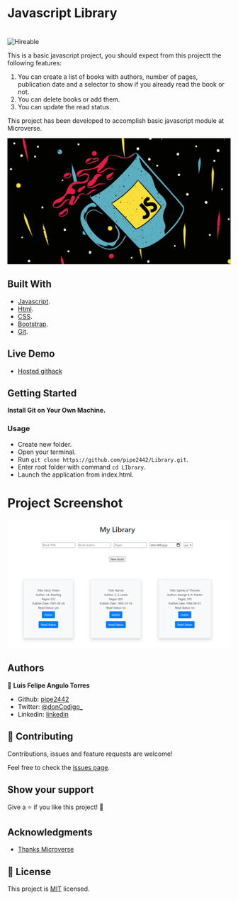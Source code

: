 # Javascript Library
# 
![Hireable](https://cdn.rawgit.com/hiendv/hireable/master/styles/default/yes.svg)

This is a basic javascript project, you should expect from this projectt the following features:

1. You can create a list of books with authors, number of pages, publication date and a selector to show if you already read the book or not.
2. You can delete books or add them.
3. You can update the read status.

This project has been developed to accomplish basic javascript module at Microverse.

![screenshot](https://github.com/pipe2442/Library/blob/library-feature/assets/images/javascript.png)

## Built With

- [Javascript](https://www.javascript.com/).
- [Html](https://html.com/).
- [CSS](https://www.w3.org/Style/CSS/Overview.en.html).
- [Bootstrap](https://getbootstrap.com/).  
- [Git](https://www.w3.org/Style/CSS/Overview.en.html).

## Live Demo

- [Hosted githack](https://rawcdn.githack.com/pipe2442/Library/6b24d62ea46d5a2b8027dd19bfaf4dd93bac1116/index.html)

## Getting Started

**Install Git on Your Own Machine.**

### Usage

- Create new folder.
- Open your terminal.
- Run ``` git clone https://github.com/pipe2442/Library.git ```.
- Enter root folder with command ``` cd LIbrary ```.
- Launch the application from index.html.

# Project Screenshot
![screenshot](https://github.com/pipe2442/Library/blob/library-feature/assets/images/projectscreen.PNG)

## Authors

👤 **Luis Felipe Angulo Torres**

- Github: [pipe2442](https://github.com/pipe2442)
- Twitter: [@donCodigo_](https://twitter.com/donCodigo_)
- Linkedin: [linkedin](https://www.linkedin.com/in/luis-felipe-angulo-torres-95098b139/)

## 🤝 Contributing

Contributions, issues and feature requests are welcome!

Feel free to check the [issues page](https://github.com/pipe2442/Linter/issues).

## Show your support

Give a ⭐️ if you like this project! 🤝 

## Acknowledgments

- [Thanks Microverse](https://github.com/microverseinc)
  
## 📝 License

This project is [MIT](LICENSE) licensed.
